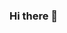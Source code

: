 ### Hi there 👋

<!--
**JN-theone/JN-theone** is a ✨ _special_ ✨ repository because its `README.md` (this file) appears on your GitHub profile.

Here are some ideas to get you started:

- 🔭 I’m currently working on ...
- 🌱 I’m currently learning ...
- 👯 I’m looking to collaborate on ...
- 🤔 I’m looking for help with ...
- 💬 Ask me about ...
- 📫 How to reach me: ...
- 😄 Pronouns: ...
- ⚡ Fun fact: ...
->
hi,thenihao
[![Anurag's github stats](https://github-readme-stats.vercel.app/api?username=JN-theone)](https://github.com/JN-theone/github-readme-stats)
